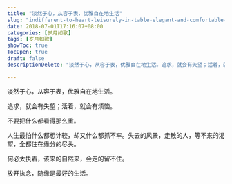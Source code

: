 ```yaml
---
title: "淡然于心，从容于表，优雅自在地生活"
slug: "indifferent-to-heart-leisurely-in-table-elegant-and-comfortable-in-life"
date: 2018-07-01T17:16:07+08:00
categories: [岁月如歌]
tags: [岁月如歌]
showToc: true
TocOpen: true
draft: false
descriptionDelete: "淡然于心，从容于表，优雅自在地生活。追求，就会有失望；活着，就会有烦恼。不要把什么都看得那么重。人生最怕什么都想计较，却又什么都抓不牢"

---
```

                
淡然于心，从容于表，优雅自在地生活。  

追求，就会有失望；活着，就会有烦恼。  

不要把什么都看得那么重。 

人生最怕什么都想计较，却又什么都抓不牢。失去的风景，走散的人，等不来的渴望，全都住在缘分的尽头。 

何必太执着，该来的自然来，会走的留不住。    

放开执念，随缘是最好的生活。